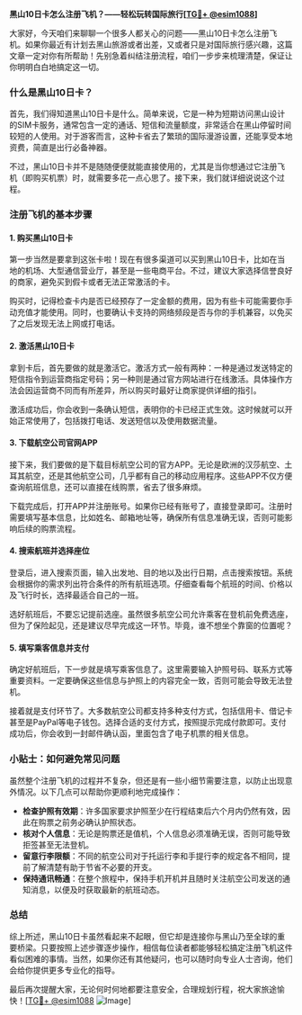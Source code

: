 **黑山10日卡怎么注册飞机？——轻松玩转国际旅行[[TG💪+ @esim1088](https://t.me/s/esim1088)]**

大家好，今天咱们来聊聊一个很多人都关心的问题——黑山10日卡怎么注册飞机。如果你最近有计划去黑山旅游或者出差，又或者只是对国际旅行感兴趣，这篇文章一定对你有所帮助！先别急着纠结注册流程，咱们一步步来梳理清楚，保证让你明明白白地搞定这一切。

### 什么是黑山10日卡？

首先，我们得知道黑山10日卡是什么。简单来说，它是一种为短期访问黑山设计的SIM卡服务，通常包含一定的通话、短信和流量额度，非常适合在黑山停留时间较短的人使用。对于游客而言，这种卡省去了繁琐的国际漫游设置，还能享受本地资费，简直是出行必备神器。

不过，黑山10日卡并不是随随便便就能直接使用的，尤其是当你想通过它注册飞机（即购买机票）时，就需要多花一点心思了。接下来，我们就详细说说这个过程。

### 注册飞机的基本步骤

#### 1. 购买黑山10日卡

第一步当然是要拿到这张卡啦！现在有很多渠道可以买到黑山10日卡，比如在当地的机场、大型通信营业厅，甚至是一些电商平台。不过，建议大家选择信誉良好的商家，避免买到假卡或者无法正常激活的卡。

购买时，记得检查卡内是否已经预存了一定金额的费用，因为有些卡可能需要你手动充值才能使用。同时，也要确认卡支持的网络频段是否与你的手机兼容，以免买了之后发现无法上网或打电话。

#### 2. 激活黑山10日卡

拿到卡后，首先要做的就是激活它。激活方式一般有两种：一种是通过发送特定的短信指令到运营商指定号码；另一种则是通过官方网站进行在线激活。具体操作方法会因运营商不同而有所差异，所以购买时最好让商家提供详细的指引。

激活成功后，你会收到一条确认短信，表明你的卡已经正式生效。这时候就可以开始正常使用了，包括拨打电话、发送短信以及使用数据流量。

#### 3. 下载航空公司官网APP

接下来，我们要做的是下载目标航空公司的官方APP。无论是欧洲的汉莎航空、土耳其航空，还是其他航空公司，几乎都有自己的移动应用程序。这些APP不仅方便查询航班信息，还可以直接在线购票，省去了很多麻烦。

下载完成后，打开APP并注册账号。如果你已经有账号了，直接登录即可。注册时需要填写基本信息，比如姓名、邮箱地址等，确保所有信息准确无误，否则可能影响后续的购票流程。

#### 4. 搜索航班并选择座位

登录后，进入搜索页面，输入出发地、目的地以及出行日期，点击搜索按钮。系统会根据你的需求列出符合条件的所有航班选项。仔细查看每个航班的时间、价格以及飞行时长，选择最适合自己的一班。

选好航班后，不要忘记提前选座。虽然很多航空公司允许乘客在登机前免费选座，但为了保险起见，还是建议尽早完成这一环节。毕竟，谁不想坐个靠窗的位置呢？

#### 5. 填写乘客信息并支付

确定好航班后，下一步就是填写乘客信息了。这里需要输入护照号码、联系方式等重要资料。一定要确保这些信息与护照上的内容完全一致，否则可能会导致无法登机。

接着就是支付环节了。大多数航空公司都支持多种支付方式，包括信用卡、借记卡甚至是PayPal等电子钱包。选择合适的支付方式，按照提示完成付款即可。支付成功后，你会收到一封邮件确认函，里面包含了电子机票的相关信息。

### 小贴士：如何避免常见问题

虽然整个注册飞机的过程并不复杂，但还是有一些小细节需要注意，以防止出现意外情况。以下几点可以帮助你更顺利地完成操作：

- **检查护照有效期**：许多国家要求护照至少在行程结束后六个月内仍然有效，因此在购票之前务必确认护照状态。
- **核对个人信息**：无论是购票还是值机，个人信息必须准确无误，否则可能导致拒签甚至无法登机。
- **留意行李限额**：不同的航空公司对于托运行李和手提行李的规定各不相同，提前了解清楚有助于节省不必要的开支。
- **保持通讯畅通**：在整个旅程中，保持手机开机并且随时关注航空公司发送的通知消息，以便及时获取最新的航班动态。

### 总结

综上所述，黑山10日卡虽然看起来不起眼，但它却是连接你与黑山乃至全球的重要桥梁。只要按照上述步骤逐步操作，相信每位读者都能够轻松搞定注册飞机这件看似困难的事情。当然，如果你还有其他疑问，也可以随时向专业人士咨询，他们会给你提供更多专业化的指导。

最后再次提醒大家，无论何时何地都要注意安全，合理规划行程，祝大家旅途愉快！[[TG💪+ @esim1088](https://t.me/s/esim1088) ![Image](https://i.postimg.cc/4NQfJmqS/Snipaste-2025-05-13-00-14-12.png)]